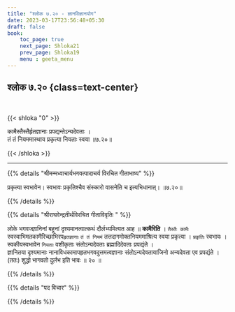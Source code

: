 ```yaml
---
title: "श्लोक ७.२० - ज्ञानविज्ञानयोग"
date: 2023-03-17T23:56:48+05:30
draft: false
book:
    toc_page: true
    next_page: Shloka21
    prev_page: Shloka19
    menu : geeta_menu
---
```




## श्लोक ७.२० {class=text-center}

<br/>

{{< shloka  "0"  >}}

कामैस्तैस्तैर्हृतज्ञानाः प्रपद्यन्तेऽन्यदेवताः ।   
तं तं नियममास्थाय प्रकृत्या नियताः स्वया ॥७.२०॥

{{< /shloka >}}

---


{{% details "श्रीमन्मध्वाचार्यभगवत्पादाचर्य विरचित  गीताभाष्य" %}}

प्रकृत्या स्वभावेन। स्वभावः प्रकृतिश्चैव संस्कारो वासनेति च इत्यभिधानात्। ॥७.२०॥

{{% /details %}}



{{% details "श्रीराघवेन्द्रतीर्थविरचित गीताविवृतिः " %}}

लोके भगवज्ज्ञानिनां बहूनां दृश्यमानत्वात्कथं दौर्लभ्यमित्यत 
आह ॥ **कामैरिति** । `तैस्तैः कामैः` 
स्वस्वाभिमतकामैरिच्छाभिरप`हृतज्ञानाः` `तं तं नियमं`
तत्तदागमोक्तनियममाश्रित्य स्वया प्रकृत्या । 
`प्रकृतिः` स्वभावः । स्वकीयस्वभावेन `नियताः` वशीकृताः 
संतोऽन्यदेवताः ब्रह्मादिदेवताः प्रपद्यंते ।  
ज्ञानितया दृश्यमानाः नानाविधकामापहृतभगवदुत्तमत्वज्ञानाः 
संतोऽन्यदेवतायाजिनो अन्यदेवता एव प्रपद्यंते ।(ततः) 
शुद्धो भागवतो दुर्लभ इति भावः ॥ २० ॥


{{% /details %}}


{{% details "पद विचार" %}}


{{% /details %}}
